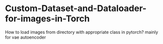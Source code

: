# Custom-Dataset-and-Dataloader-for-images-in-Torch
How to load images from directory with appropriate class in pytorch? mainly for vae autoencoder
